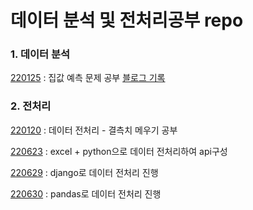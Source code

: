 # 데이터 분석 및 전처리공부 repo

### 1. 데이터 분석
[220125](https://github.com/8x15yz/Data-Study/tree/main/House_Prices%20%EC%BA%90%EA%B8%80%20%EC%A0%9C%EC%B6%9C) : 집값 예측 문제 공부 [블로그 기록](https://08hyun15.tistory.com/entry/kaggle-%EB%B3%B4%EC%8A%A4%ED%84%B4-%EC%A7%91%EA%B0%92-%EC%98%88%EC%B8%A1-%EB%8D%B0%EC%9D%B4%ED%84%B0-%EC%A0%84%EC%B2%98%EB%A6%AC-%EB%B6%80)


### 2. 전처리
[220120](data-preproccesing) : 데이터 전처리 - 결측치 메우기 공부

[220623](data-preproccesing/220623) : excel + python으로 데이터 전처리하여 api구성

[220629](./data-preproccesing/220629) : django로 데이터 전처리 진행

[220630](./data-preproccesing/220630) : pandas로 데이터 전처리 진행
